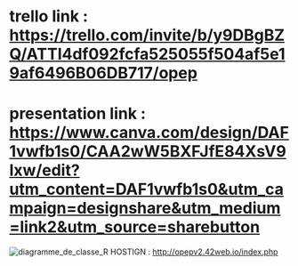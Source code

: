 # trello link : https://trello.com/invite/b/y9DBgBZQ/ATTI4df092fcfa525055f504af5e19af6496B06DB717/opep

# presentation link : https://www.canva.com/design/DAF1vwfb1s0/CAA2wW5BXFJfE84XsV9Ixw/edit?utm_content=DAF1vwfb1s0&utm_campaign=designshare&utm_medium=link2&utm_source=sharebutton

![diagramme_de_classe_R](https://github.com/IsmailOuali/O-PEP-V2/assets/125483549/0481e433-24b3-48e0-b2db-b4baf4a102f3)
HOSTIGN : http://opepv2.42web.io/index.php
 
